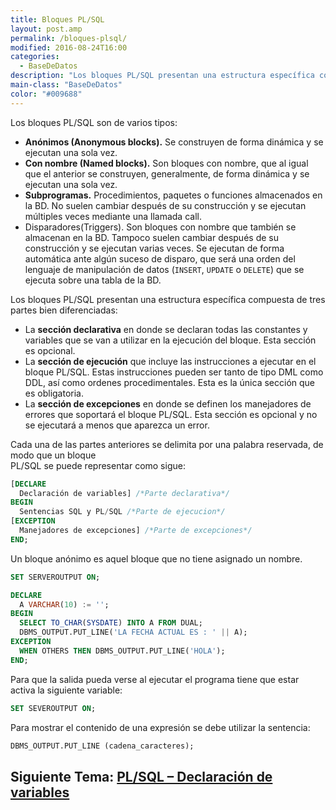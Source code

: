 ```yaml
---
title: Bloques PL/SQL
layout: post.amp
permalink: /bloques-plsql/
modified: 2016-08-24T16:00
categories:
  - BaseDeDatos
description: "Los bloques PL/SQL presentan una estructura específica compuesta de tres partes bien diferenciadas"
main-class: "BaseDeDatos"
color: "#009688"
---
```


Los bloques PL/SQL son de varios tipos:

* **Anónimos (Anonymous blocks).** Se construyen de forma dinámica y se ejecutan una sola vez.
* **Con nombre (Named blocks).** Son bloques con nombre, que al igual que el anterior se construyen, generalmente, de forma dinámica y se ejecutan una sola vez.
* **Subprogramas.** Procedimientos, paquetes o funciones almacenados en la BD. No suelen cambiar después de su construcción y se ejecutan múltiples veces mediante una llamada call.
* Disparadores(Triggers). Son bloques con nombre que también se almacenan en la BD. Tampoco suelen cambiar después de su construcción y se ejecutan varias veces. Se ejecutan de forma automática ante algún suceso de disparo, que será una orden del lenguaje de manipulación de datos (`INSERT`, `UPDATE` o `DELETE`) que se ejecuta sobre una tabla de la BD.


<!--ad-->


Los bloques PL/SQL presentan una estructura específica compuesta de tres partes bien diferenciadas:

* La **sección declarativa** en donde se declaran todas las constantes y variables que se van a utilizar en la ejecución del bloque. Esta sección es opcional.
* La **sección de ejecución** que incluye las instrucciones a ejecutar en el bloque PL/SQL. Estas instrucciones pueden ser tanto de tipo DML como DDL, así como ordenes procedimentales. Esta es la única sección que es obligatoria.
* La **sección de excepciones** en donde se definen los manejadores de errores que soportará el bloque PL/SQL. Esta sección es opcional y no se ejecutará a menos que aparezca un error.

Cada una de las partes anteriores se delimita por una palabra reservada, de modo que un bloque  
PL/SQL se puede representar como sigue:

```sql
[DECLARE
  Declaración de variables] /*Parte declarativa*/
BEGIN
  Sentencias SQL y PL/SQL /*Parte de ejecucion*/
[EXCEPTION
  Manejadores de excepciones] /*Parte de excepciones*/
END;
```

Un bloque anónimo es aquel bloque que no tiene asignado un nombre.

```sql
SET SERVEROUTPUT ON;

DECLARE
  A VARCHAR(10) := '';
BEGIN
  SELECT TO_CHAR(SYSDATE) INTO A FROM DUAL;
  DBMS_OUTPUT.PUT_LINE('LA FECHA ACTUAL ES : ' || A);
EXCEPTION
  WHEN OTHERS THEN DBMS_OUTPUT.PUT_LINE('HOLA');
END;
```

Para que la salida pueda verse al ejecutar el programa tiene que estar activa la siguiente variable:

```sql
SET SEVEROUTPUT ON;
```

Para mostrar el contenido de una expresión se debe utilizar la sentencia:

```sql
DBMS_OUTPUT.PUT_LINE (cadena_caracteres);
```

## Siguiente Tema: [PL/SQL &#8211; Declaración de variables][1] 

 [1]: https://elbauldelprogramador.com/plsql-declaracion-de-variables/


